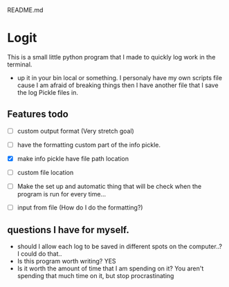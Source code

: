README.md

# Logit

This is a small little python program that I made to quickly log work in the terminal. 

* up it in your bin local or something. I personaly have my own scripts file cause I am afraid of breaking things then I have another file that I save the log Pickle files in. 
  
## Features todo

- [ ] custom output format	(Very stretch goal)
- [ ] have the formatting custom part of the info pickle.

- [x] make info pickle have file path location
- [ ] custom file location
- [ ] Make the set up and automatic thing that will be check when the program
  is run for every time... 

- [ ] input from file (How do I do the formatting?) 

## questions I have for myself.

* should I allow each log to be saved in different spots on the computer..? I could do that..
* Is this program worth writing? YES
* Is it worth the amount of time that I am spending on it? You aren't spending
  that much time on it, but stop procrastinating
